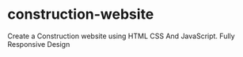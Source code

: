 # construction-website
Create a Construction website using HTML CSS And JavaScript. Fully Responsive Design 
